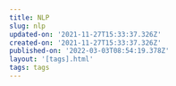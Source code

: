 ```yaml
---
title: NLP
slug: nlp
updated-on: '2021-11-27T15:33:37.326Z'
created-on: '2021-11-27T15:33:37.326Z'
published-on: '2022-03-03T08:54:19.378Z'
layout: '[tags].html'
tags: tags
---
```



